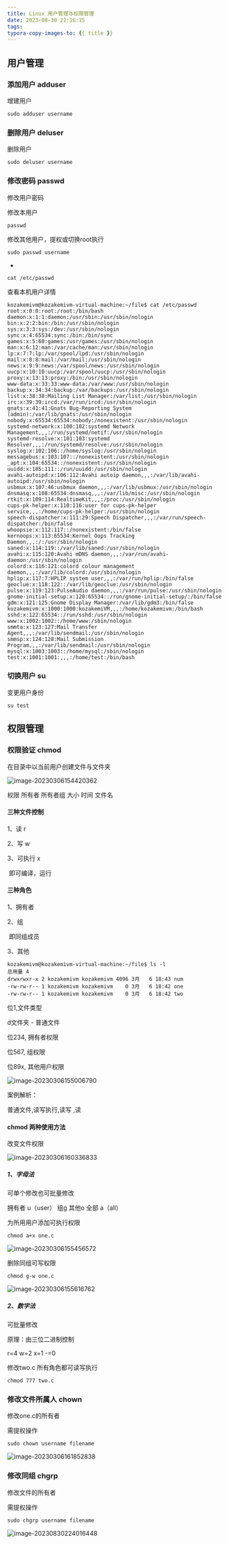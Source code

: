 ```yaml
---
title: Linux 用户管理与权限管理
date: 2023-08-30 22:16:15
tags:
typora-copy-images-to: {{ title }}
---
```


## 用户管理

### 添加用户 adduser

增建用户

```shell
sudo adduser username
```

### 删除用户 deluser

删除用户

```shell
sudo deluser username
```

### 修改密码 passwd

修改用户密码

修改本用户

```shell
passwd
```

修改其他用户，提权或切换root执行

```shell
sudo passwd username
```

*

```shell
cat /etc/passwd
```

查看本机用户详情

```shell
kozakemivm@kozakemivm-virtual-machine:~/file$ cat /etc/passwd
root:x:0:0:root:/root:/bin/bash
daemon:x:1:1:daemon:/usr/sbin:/usr/sbin/nologin
bin:x:2:2:bin:/bin:/usr/sbin/nologin
sys:x:3:3:sys:/dev:/usr/sbin/nologin
sync:x:4:65534:sync:/bin:/bin/sync
games:x:5:60:games:/usr/games:/usr/sbin/nologin
man:x:6:12:man:/var/cache/man:/usr/sbin/nologin
lp:x:7:7:lp:/var/spool/lpd:/usr/sbin/nologin
mail:x:8:8:mail:/var/mail:/usr/sbin/nologin
news:x:9:9:news:/var/spool/news:/usr/sbin/nologin
uucp:x:10:10:uucp:/var/spool/uucp:/usr/sbin/nologin
proxy:x:13:13:proxy:/bin:/usr/sbin/nologin
www-data:x:33:33:www-data:/var/www:/usr/sbin/nologin
backup:x:34:34:backup:/var/backups:/usr/sbin/nologin
list:x:38:38:Mailing List Manager:/var/list:/usr/sbin/nologin
irc:x:39:39:ircd:/var/run/ircd:/usr/sbin/nologin
gnats:x:41:41:Gnats Bug-Reporting System (admin):/var/lib/gnats:/usr/sbin/nologin
nobody:x:65534:65534:nobody:/nonexistent:/usr/sbin/nologin
systemd-network:x:100:102:systemd Network Management,,,:/run/systemd/netif:/usr/sbin/nologin
systemd-resolve:x:101:103:systemd Resolver,,,:/run/systemd/resolve:/usr/sbin/nologin
syslog:x:102:106::/home/syslog:/usr/sbin/nologin
messagebus:x:103:107::/nonexistent:/usr/sbin/nologin
_apt:x:104:65534::/nonexistent:/usr/sbin/nologin
uuidd:x:105:111::/run/uuidd:/usr/sbin/nologin
avahi-autoipd:x:106:112:Avahi autoip daemon,,,:/var/lib/avahi-autoipd:/usr/sbin/nologin
usbmux:x:107:46:usbmux daemon,,,:/var/lib/usbmux:/usr/sbin/nologin
dnsmasq:x:108:65534:dnsmasq,,,:/var/lib/misc:/usr/sbin/nologin
rtkit:x:109:114:RealtimeKit,,,:/proc:/usr/sbin/nologin
cups-pk-helper:x:110:116:user for cups-pk-helper service,,,:/home/cups-pk-helper:/usr/sbin/nologin
speech-dispatcher:x:111:29:Speech Dispatcher,,,:/var/run/speech-dispatcher:/bin/false
whoopsie:x:112:117::/nonexistent:/bin/false
kernoops:x:113:65534:Kernel Oops Tracking Daemon,,,:/:/usr/sbin/nologin
saned:x:114:119::/var/lib/saned:/usr/sbin/nologin
avahi:x:115:120:Avahi mDNS daemon,,,:/var/run/avahi-daemon:/usr/sbin/nologin
colord:x:116:121:colord colour management daemon,,,:/var/lib/colord:/usr/sbin/nologin
hplip:x:117:7:HPLIP system user,,,:/var/run/hplip:/bin/false
geoclue:x:118:122::/var/lib/geoclue:/usr/sbin/nologin
pulse:x:119:123:PulseAudio daemon,,,:/var/run/pulse:/usr/sbin/nologin
gnome-initial-setup:x:120:65534::/run/gnome-initial-setup/:/bin/false
gdm:x:121:125:Gnome Display Manager:/var/lib/gdm3:/bin/false
kozakemivm:x:1000:1000:kozakemiVM,,,:/home/kozakemivm:/bin/bash
sshd:x:122:65534::/run/sshd:/usr/sbin/nologin
www:x:1002:1002::/home/www:/sbin/nologin
smmta:x:123:127:Mail Transfer Agent,,,:/var/lib/sendmail:/usr/sbin/nologin
smmsp:x:124:128:Mail Submission Program,,,:/var/lib/sendmail:/usr/sbin/nologin
mysql:x:1003:1003::/home/mysql:/sbin/nologin
test:x:1001:1001:,,,:/home/test:/bin/bash
```

### 切换用户 su

变更用户身份

```shell
su test
```



## 权限管理

### 权限验证 chmod

在目录中以当前用户创建文件与文件夹

![image-20230306154420362](Linux-用户管理与权限管理/image-20230306154420362.png)

 权限 所有者 所有者组 大小 时间 文件名

#### 三种文件控制

1、读 r

2、写 w

3、可执行 x

​	即可编译，运行

#### 三种角色

1、拥有者

2、组

​	即同组成员

3、其他

```shell
kozakemivm@kozakemivm-virtual-machine:~/file$ ls -l
总用量 4
drwxrwxr-x 2 kozakemivm kozakemivm 4096 3月   6 18:43 num
-rw-rw-r-- 1 kozakemivm kozakemivm    0 3月   6 18:42 one
-rw-rw-r-- 1 kozakemivm kozakemivm    0 3月   6 18:42 two
```

位1,文件类型

d文件夹  - 普通文件

位234,  拥有者权限

位567,  组权限

位89x,  其他用户权限

![image-20230306155006790](Linux-用户管理与权限管理/image-20230306155006790.png)

案例解析：

普通文件,读写执行,读写 ,读

#### chmod 两种使用方法

改变文件权限

![image-20230306160336833](Linux-用户管理与权限管理/image-20230306160336833.png)

##### 1、字母法

可单个修改也可批量修改

拥有者 u（user） 组g  其他o   全部 a（all）

为所用用户添加可执行权限

```shell
chmod a+x one.c 
```

![image-20230306155456572](Linux-用户管理与权限管理/image-20230306155456572.png)

删除同组可写权限

```shell
chmod g-w one.c
```

![image-20230306155616762](Linux-用户管理与权限管理/image-20230306155616762.png)

##### 2、数字法

可批量修改

原理：由三位二进制控制

r=4 w=2 x=1 -=0

修改two.c 所有角色都可读写执行

```shell
chmod 777 two.c
```

### 修改文件所属人 chown

修改one.c的所有者

需提权操作

```shell
sudo chown username filename
```

![image-20230306161852838](Linux-用户管理与权限管理/image-20230306161852838.png)



### 修改同组 chgrp

修改文件的所有者

需提权操作

```shell
sudo chgrp username filename 
```

![image-20230830224016448](Linux-用户管理与权限管理/image-20230830224016448.png)
